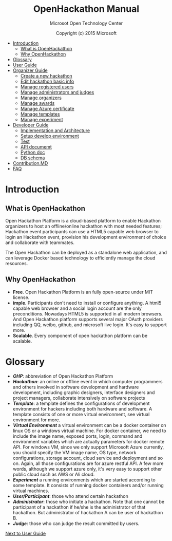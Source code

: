 
<h1 align = "center">OpenHackathon Manual</h1>
<p align = "center">Microsot Open Technology Center</p>
<p align = "center">Copyright (c) 2015 Microsoft</p>



* [Introduction](#introduction)
  * [What is OpenHackathon](#what-is-openhackathon)
  * [Why OpenHackathon](#why-openhackathon)
* [Glossary](#glossary)
* [User Guide](https://github.com/msopentechcn/open-hackathon/wiki/%E5%BC%80%E6%94%BE%E9%BB%91%E5%AE%A2%E6%9D%BE%E5%B9%B3%E5%8F%B0%E4%BD%BF%E7%94%A8%E6%8C%87%E5%8D%97)
* [Organizer Guide](#organizer-guide)
  * [Create a new hackathon](#create-hackathon)
  * [Edit hackathon basic info](#manage-hackathon-basic-info)
  * [Manage registered users](#manage-registered-users)
  * [Manage administrators and judges](#manage-administrators)
  * [Manage organizers](#manage-organizers)
  * [Manage awards](#manage-awards)
  * [Manage Azure certificate](#manage-azure-certificate)
  * [Manage templates](#manage-templates)
  * [Manage experiment](#manage-experiment)
* [Developer Guide](https://github.com/msopentechcn/open-hackathon/blob/master/documents/developer_guide.md)
  * [Implementation and Architecture](https://github.com/msopentechcn/open-hackathon/blob/master/documents/developer_guide.md#implementation-and-architecture)
  * [Setup develop environment](https://github.com/msopentechcn/open-hackathon/blob/master/documents/developer_guide.md#setup-development-environement)
  * [Test](https://github.com/msopentechcn/open-hackathon/blob/master/documents/developer_guide.md#test)
  * [API documemt](https://github.com/msopentechcn/open-hackathon/blob/master/documents/developer_guide.md#api-documemt)
  * [Python doc](https://github.com/msopentechcn/open-hackathon/blob/master/documents/developer_guide.md#python-doc)
  * [DB schema](https://github.com/msopentechcn/open-hackathon/blob/master/documents/developer_guide.md#db-schema)
* [Contribution.MD](https://github.com/msopentechcn/open-hackathon/blob/master/CONTRIBUTION.md)
* [FAQ](https://github.com/msopentechcn/open-hackathon/blob/master/documents/FAQ.md)




# Introduction
## What is OpenHackathon
Open Hackathon Platform is a cloud-based platform to enable Hackathon organizers to host an offline/online hackathon with most needed features; Hackathon event participants can use a HTML5 capable web browser to login an Hackathon event, provision his development environment of choice and collaborate with teammates.

The Open Hackathon can be deployed as a standalone web application, and can leverage Docker based technology to efficiently manage the cloud resources.
## Why OpenHackathon
- **Free**. Open Hackathon Platform is an fully open-source under MIT license.
- **imple**. Participants don't need to install or configure anything. A html5 capable web browser and a social login account are the only preconditions. Nowadays HTML5 is supported in all modern browsers. And Open Hackathon platform supports several major OAuth providers including QQ, weibo, github, and microsoft live login. It's easy to support more.
- **Scalable**. Every component of open hackathon platform can be scalable.

# Glossary
- **_OHP_**: abbreviation of Open Hackathon Platform
- **_Hackathon_**: an online or offline event in which computer programmers and others involved in software development and hardware development, including graphic designers, interface designers and project managers, collaborate intensively on software projects
- **_Template_**: a template defines the configurations of  development environment for hackers including both hardware and software. A template consists of one or more virtual environment, see virtual environment for more.
- **_Virtual Environment_** a virtual environment can be a docker container on linux OS or a windows virtual machine. For docker container, we need to include the image name, exposed ports, login, command and environment variables which are actually parameters for docker remote API. For windows VM,  since we only support Microsoft Azure currently, you should specify the VM image name, OS type, network configurations, storage account, cloud service and deployment and so on. Again, all those configurations are for azure restful API.  A few more words, although we support azure only, it's very easy to support other public cloud such as AWS or Ali cloud.
- **_Experiment_** a running environments which are started according to some template. It consists of running docker containers and/or running virtual machines.
- **_User/Participant_**: those who attend certain hackathon
- **_Administrator_**: those who initiate a hackathon.  Note that one cannot be participant of a hackathon if  he/she is the administrator of that hackathon. But administrator of hackathon A can be user of hackathon B.
- **_Judge_**:  those who can judge the result committed by users.


[Next to User Guide](https://github.com/msopentechcn/open-hackathon/blob/master/documents/user_guide.md)
